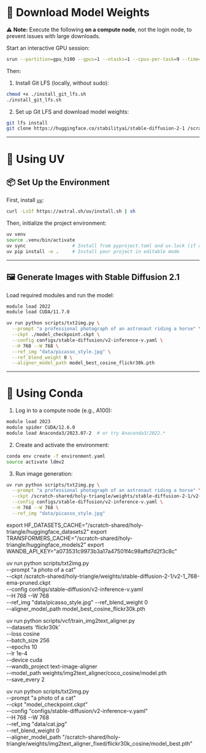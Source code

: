 # 💾 Download Model Weights

⚠️ **Note:** Execute the following **on a compute node**, not the login node, to prevent issues with large downloads.

Start an interactive GPU session:

```bash
srun --partition=gpu_h100 --gpus=1 --ntasks=1 --cpus-per-task=9 --time=00:30:00 --pty bash -i
```

Then:

1. Install Git LFS (locally, without sudo):

```bash
chmod +x ./install_git_lfs.sh
./install_git_lfs.sh
```

2. Set up Git LFS and download model weights:

```bash
git lfs install
git clone https://huggingface.co/stabilityai/stable-diffusion-2-1 /scratch-shared/holy-triangle/weights/stable-diffusion-2-1
```

---

# 🚀 Using UV

## 📦 Set Up the Environment

First, install [`uv`](https://github.com/astral-sh/uv):

```bash
curl -LsSf https://astral.sh/uv/install.sh | sh
```

Then, initialize the project environment:

```bash
uv venv
source .venv/bin/activate
uv sync                 # Install from pyproject.toml and uv.lock (if available)
uv pip install -e .     # Install your project in editable mode
```

---

## 🖼️ Generate Images with Stable Diffusion 2.1

Load required modules and run the model:

```bash
module load 2022
module load CUDA/11.7.0
```

```bash
uv run python scripts/txt2img.py \
  --prompt "a professional photograph of an astronaut riding a horse" \
  --ckpt ./model_checkpoint.ckpt \
  --config configs/stable-diffusion/v2-inference-v.yaml \
  --H 768 --W 768 \
  --ref_img "data/picasso_style.jpg" \
  --ref_blend_weight 0 \
  --aligner_model_path model_best_cosine_flickr30k.pth
```

---

# 🐍 Using Conda

1. Log in to a compute node (e.g., A100):

```bash
module load 2023
module spider CUDA/12.6.0
module load Anaconda3/2023.07-2  # or try Anaconda3/2022.*
```

2. Create and activate the environment:

```bash
conda env create -f environment.yaml
source activate ldmv2
```

3. Run image generation:

```bash
uv run python scripts/txt2img.py \
  --prompt "a professional photograph of an astronaut riding a horse" \
  --ckpt /scratch-shared/holy-triangle/weights/stable-diffusion-2-1/v2-1_768-ema-pruned.ckpt \
  --config configs/stable-diffusion/v2-inference-v.yaml \
  --H 768 --W 768 \
  --ref_img "data/picasso_style.jpg"
```


export HF_DATASETS_CACHE="/scratch-shared/holy-triangle/huggingface_datasets2"
export TRANSFORMERS_CACHE="/scratch-shared/holy-triangle/huggingface_models2"
export WANDB_API_KEY="a073531c9973b3a17a47501f4c98affd7d2f3c8c"

uv run python scripts/txt2img.py \
  --prompt "a photo of a cat" \
  --ckpt /scratch-shared/holy-triangle/weights/stable-diffusion-2-1/v2-1_768-ema-pruned.ckpt \
  --config configs/stable-diffusion/v2-inference-v.yaml \
  --H 768 --W 768 \
  --ref_img "data/picasso_style.jpg"
  --ref_blend_weight 0 \
  --aligner_model_path model_best_cosine_flickr30k.pth

uv run python scripts/vcf/train_img2text_aligner.py \
  --datasets 'flickr30k' \
  --loss cosine \
  --batch_size 256 \
  --epochs 10 \
  --lr 1e-4 \
  --device cuda \
  --wandb_project text-image-aligner \
  --model_path weights/img2text_aligner/coco_cosine/model.pth \
  --save_every 2


uv run python scripts/txt2img.py \
  --prompt "a photo of a cat" \
  --ckpt "model_checkpoint.ckpt" \
  --config "configs/stable-diffusion/v2-inference-v.yaml" \
  --H 768 --W 768 \
  --ref_img "data/cat.jpg" \
  --ref_blend_weight 0 \
  --aligner_model_path "/scratch-shared/holy-triangle/weights/img2text_aligner_fixed/flickr30k_cosine/model_best.pth"
